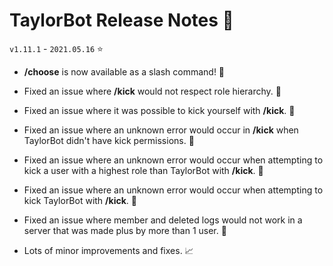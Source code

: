 # TaylorBot Release Notes 📝
`v1.11.1` - `2021.05.16` ⭐

- **/choose** is now available as a slash command! 🔢

- Fixed an issue where **/kick** would not respect role hierarchy. 🐛

- Fixed an issue where it was possible to kick yourself with **/kick**. 🐛

- Fixed an issue where an unknown error would occur in **/kick** when TaylorBot didn't have kick permissions. 🐛

- Fixed an issue where an unknown error would occur when attempting to kick a user with a highest role than TaylorBot with **/kick**. 🐛

- Fixed an issue where an unknown error would occur when attempting to kick TaylorBot with **/kick**. 🐛

- Fixed an issue where member and deleted logs would not work in a server that was made plus by more than 1 user. 🐛

- Lots of minor improvements and fixes. 📈
